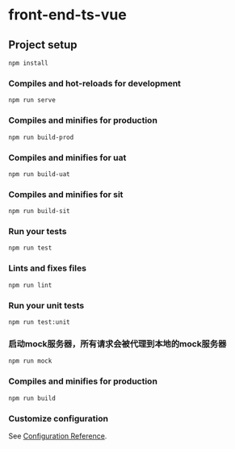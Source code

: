 # front-end-ts-vue

## Project setup
```
npm install
```

### Compiles and hot-reloads for development
```
npm run serve
```

### Compiles and minifies for production
```
npm run build-prod
```

### Compiles and minifies for uat
```
npm run build-uat
```

### Compiles and minifies for sit
```
npm run build-sit
```


### Run your tests
```
npm run test
```

### Lints and fixes files
```
npm run lint
```

### Run your unit tests
```
npm run test:unit
```

### 启动mock服务器，所有请求会被代理到本地的mock服务器
```
npm run mock
```

### Compiles and minifies for production
```
npm run build
```

### Customize configuration
See [Configuration Reference](https://cli.vuejs.org/config/).
